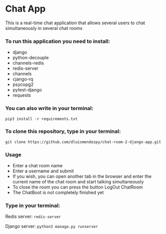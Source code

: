 # Chat App
This is a real-time chat application that allows several users to chat simultaneously in several chat rooms

### To run this application you need to install:
- django
- python-decouple 
- channels-redis
- redis-server
- channels 
- cjango-rq
- psycopg2
- pytest-django
- requests

### You can also write in your terminal:
`pip3 install -r requirements.txt`

### To clone this repository, type in your terminal:
`git clone https://github.com/dluismendezpy/chat-room-2-django-app.git`

### Usage
- Enter a chat room name
- Enter a username and submit
- If you wish, you can open another tab in the browser and enter the current name of the chat room and start talking simultaneously
- To close the room you can press the button LogOut ChatRoom
- The ChatBoot is not completely finished yet

### Type in your terminal:
Redis server: `redis-server`

Django server: `python3 manage.py runserver`
